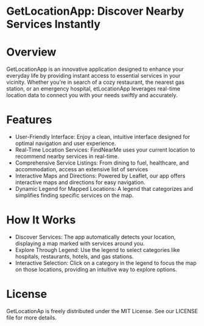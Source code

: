 # GetLocationApp: Discover Nearby Services Instantly

# Overview
GetLocationApp is an innovative application designed to enhance your everyday life by providing instant access to essential services in your vicinity. Whether you're in search of a cozy restaurant, the nearest gas station, or an emergency hospital, etLocationApp leverages real-time location data to connect you with your needs swiftly and accurately.

# Features
- User-Friendly Interface: Enjoy a clean, intuitive interface designed for optimal navigation and user experience.
- Real-Time Location Services: FindNearMe uses your current location to recommend nearby services in real-time.
- Comprehensive Service Listings: From dining to fuel, healthcare, and accommodation, access an extensive list of services
- Interactive Maps and Directions: Powered by Leaflet, our app offers interactive maps and directions for easy navigation.
- Dynamic Legend for Mapped Locations: A legend that categorizes and simplifies finding specific services on the map.

# How It Works
- Discover Services: The app automatically detects your location, displaying a map marked with services around you.
- Explore Through Legend: Use the legend to select categories like hospitals, restaurants, hotels, and gas stations.
- Interactive Selection: Click on a category in the legend to focus the map on those locations, providing an intuitive way to explore options.

# License
GetLocationAp is freely distributed under the MIT License. See our LICENSE file for more details.
